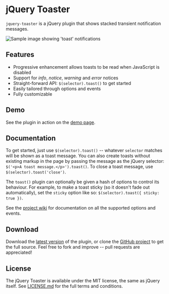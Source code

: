 # jQuery Toaster

`jquery-toaster` is a jQuery plugin that shows stacked transient notification messages. 

<img alt="Sample image showing 'toast' notifications" src="./docs/sample.png">
     
## Features

* Progressive enhancement allows toasts to be read when JavaScript is disabled
* Support for *info*, *notice*, *warning* and *error* notices
* Straight-forward API: `$(selector).toast()` to get started
* Easily tailored through options and events
* Fully customizable

## Demo

See the plugin in action on the [demo page][].

## Documentation

To get started, just use `$(selector).toast()` -- whatever `selector` matches will be shown as a toast message. You can also create toasts without existing markup in the page by passing the message as the jQuery selector: `$('<p>A toast message.</p>').toast()`. To close a toast message, use `$(selector).toast('close')`.

The `toast()` plugin can optionally be given a hash of options to control its behaviour. For example, to make a toast sticky (so it doesn't fade out automatically), set the `sticky` option like so: `$(selector).toast({ sticky: true })`.

See the [project wiki][] for documentation on all the supported options and events.

## Download

Download the [latest version][] of the plugin, or clone the [GitHub project][] to get the full source. Feel free to fork and improve -- pull requests are appreciated!

## License

The jQuery Toaster is available under the MIT license, the same as jQuery itself. See [LICENSE.md][] for the full terms and conditions.

  [demo page]:      https://laurie71.github.com/jquery-toaster/
  [project wiki]:   https://github.com/laurie71/jquery-toaster/wiki
  [latest version]: https://github.com/laurie71/jquery-toaster/archives/v0.1.0
  [GitHub project]: https://github.com/laurie71/jquery-toaser/
  [LICENSE.md]:     ./LICENSE.md
